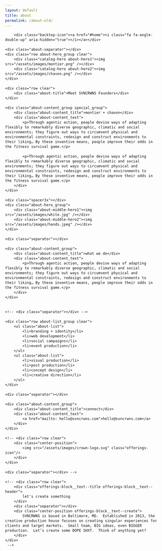 ```yaml
---
layout: default
title: about
permalink: /about-old/
---
```


<div class="crwns-wrapper about-wrapper clear">
	
	
		<div class="backtop-icon"><a href="#home"><i class="fa fa-angle-double-up" aria-hidden="true"></i></a></div>
	
	<div class="about-separator"></div>
	<div class="row about-hero_group clear">
		<div class="catalog-hero about-hero1"><img src="/assets/images/montier.png" /></div>
		<div class="catalog-hero about-hero2"><img src="/assets/images/chavon.png" /></div>
	</div>

	<div class="row clear">
		<div class="about-title">Meet SVNCRWNS Founders</div>
	</div>

	<div class="about-content_group special_group">
		<div class="about-content_title">montier + chavon</div>
		<div class="about-content_text">
			<p>Through agentic action, people devise ways of adapting flexibly to remarkably diverse geographic, climatic and social environments; they figure out ways to circumvent physical and environmental constraints, redesign and construct environments to their liking… By these inventive means, people improve their odds in the fitness survival game.</p>

			<p>Through agentic action, people devise ways of adapting flexibly to remarkably diverse geographic, climatic and social environments; they figure out ways to circumvent physical and environmental constraints, redesign and construct environments to their liking… By these inventive means, people improve their odds in the fitness survival game.</p>
		</div>
	</div>

	<div class="spacer3x"></div>
	<div class="about-hero_group">
		<div class="about-middle-hero1"><img src="/assets/images/white.jpg" /></div>
		<div class="about-middle-hero2"><img src="/assets/images/hands.jpeg" /></div>
	</div>

	<div class="separator"></div>

	<div class="about-content_group">
		<div class="about-content_title">what we do</div>
		<div class="about-content_text">
			<p>Through agentic action, people devise ways of adapting flexibly to remarkably diverse geographic, climatic and social environments; they figure out ways to circumvent physical and environmental constraints, redesign and construct environments to their liking… By these inventive means, people improve their odds in the fitness survival game.</p>
		</div>
	</div>

	
	<!-- <div class="separator"></div> -->

	<div class="row about-list_group clear">
		<ul class="about-list">
			<li>branding + identity</li>
			<li>web development</li>
			<li>social campaigns</li>
			<li>event production</li>
		</ul>
		<ul class="about-list">
			<li>visual production</li>
			<li>post production</li>
			<li>concept design</li>
			<li>creative direction</li>
		</ul>
	</div>

	<div class="separator"></div>

	<div class="about-content_group">
		<div class="about-content_title">connect</div>
		<div class="about-content_text">
			<a href="mailto: hello@svncrwns.com">hello@svncrwns.com</a>
		</div>
	</div>	
		
	<!-- <div class="row clear">
		<div class="center-position">
			<img src="/assets/images/crown-logo.svg" class="offerings-icon"/>
		</div>
	</div>
	
	<div class="separator"></div> -->
	
	<!-- <div class="row clear">
		<div class="offerings-block__text--title offerings-block__text--header">
			let's create something
		</div>
		<div class="separator"></div>
		<div class="center-position offerings-block__text--create">
			SVNCRWNS is based in Baltimore, MD.  Established in 2013, the creative production house focuses on creating singular experiences for clients and target markets.  Small team, BIG ideas, even BIGGER production.  Let’s create some DOPE SHXT.  Think of anything yet?  
		</div>
	</div>
	 -->
</div>
